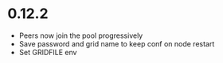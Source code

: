 
# 0.12.2

- Peers now join the pool progressively
- Save password and grid name to keep conf on node restart
- Set GRIDFILE env
